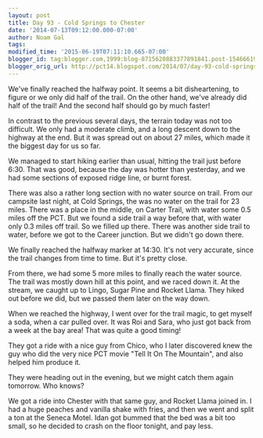 ```yaml
---
layout: post
title: Day 93 - Cold Springs to Chester
date: '2014-07-13T09:12:00.000-07:00'
author: Noam Gal
tags:
modified_time: '2015-06-19T07:11:10.665-07:00'
blogger_id: tag:blogger.com,1999:blog-8715620883377891841.post-1546661978600832945
blogger_orig_url: http://pct14.blogspot.com/2014/07/day-93-cold-springs-to-chester.html
---
```


We've finally reached the halfway point. It seems a bit disheartening, to figure or we only did half of the trail. On the other hand, we've already did half of the trail! And the second half should go by much faster!

In contrast to the previous several days, the terrain today was not too difficult. We only had a moderate climb, and a long descent down to the highway at the end. But it was spread out on about 27 miles, which made it the biggest day for us so far.

We managed to start hiking earlier than usual, hitting the trail just before 6:30. That was good, because the day was hotter than yesterday, and we had some sections of exposed ridge line, or burnt forest.

There was also a rather long section with no water source on trail. From our campsite last night, at Cold Springs, the was no water on the trail for 23 miles. There was a place in the middle, on Carter Trail, with water some 0.5 miles off the PCT. But we found a side trail a way before that, with water only 0.3 miles off trail. So we filled up there. There was another side trail to water, before we got to the Career junction. But we didn't go down there.

We finally reached the halfway marker at 14:30. It's not very accurate, since the trail changes from time to time. But it's pretty close.

From there, we had some 5 more miles to finally reach the water source. The trail was mostly down hill at this point, and we raced down it. At the stream, we caught up to Lingo, Sugar Pine and Rocket Llama. They hiked out before we did, but we passed them later on the way down.

When we reached the highway, I went over for the trail magic, to get myself a soda, when a car pulled over. It was Roi and Sara, who just got back from a week at the bay area! That was quite a good timing!

They got a ride with a nice guy from Chico, who I later discovered knew the guy who did the very nice PCT movie "Tell It On The Mountain", and also helped him produce it.

They were heading out in the evening, but we might catch them again tomorrow. Who knows?

We got a ride into Chester with that same guy, and Rocket Llama joined in. I had a huge peaches and vanilla shake with fries, and then we went and split a ton at the Seneca Motel. Idan got bummed that the bed was a bit too small, so he decided to crash on the floor tonight, and pay less.
